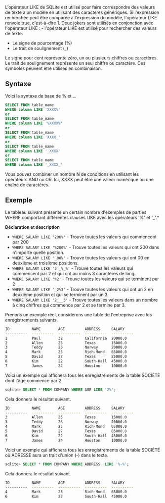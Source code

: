 L'opérateur LIKE de SQLite est utilisé pour faire correspondre des valeurs de texte à un modèle en utilisant des caractères génériques. Si l'expression recherchée peut être comparée à l'expression du modèle, l'opérateur LIKE renvoie true, c'est-à-dire 1. Deux jokers sont utilisés en conjonction avec l'opérateur LIKE : - l'opérateur LIKE est utilisé pour rechercher des valeurs de texte.

- Le signe de pourcentage (%)
- Le trait de soulignement (_)

Le signe pour cent représente zéro, un ou plusieurs chiffres ou caractères. Le trait de soulignement représente un seul chiffre ou caractère. Ces symboles peuvent être utilisés en combinaison.

## Syntaxe

Voici la syntaxe de base de % et _.

```sql
SELECT FROM table_name
WHERE column LIKE 'XXXX%'
or 
SELECT FROM table_name
WHERE column LIKE '%XXXX%'
or
SELECT FROM table_name
WHERE column LIKE 'XXXX_'
or
SELECT FROM table_name
WHERE column LIKE '_XXXX'
or
SELECT FROM table_name
WHERE column LIKE '_XXXX_'
```

Vous pouvez combiner un nombre N de conditions en utilisant les opérateurs AND ou OR. Ici, XXXX peut être une valeur numérique ou une chaîne de caractères.

## Exemple

Le tableau suivant présente un certain nombre d'exemples de parties WHERE comportant différentes clauses LIKE avec les opérateurs '%' et '_'.*

**Déclaration et description**

- ```WHERE SALARY LIKE '200%'``` - Trouve toutes les valeurs qui commencent par 200
- ```WHERE SALARY LIKE '%200%'``` - Trouve toutes les valeurs qui ont 200 dans n'importe quelle position.
- ```WHERE SALARY LIKE '_00%'``` - Trouve toutes les valeurs qui ont 00 en deuxième et troisième positions.
- ```WHERE SALARY LIKE '2 _%_%'``` - Trouve toutes les valeurs qui commencent par 2 et qui ont au moins 3 caractères de long.
- ```WHERE SALARY LIKE '%2'``` - Trouve toutes les valeurs qui se terminent par 2
- ```WHERE SALARY LIKE '_2%3'``` - Trouve toutes les valeurs qui ont un 2 en deuxième position et qui se terminent par un 3.
- ```WHERE SALARY LIKE '2___3'``` - Trouve toutes les valeurs dans un nombre à cinq chiffres qui commence par 2 et se termine par 3.

Prenons un exemple réel, considérons une table de l'entreprise avec les enregistrements suivants.

```bash
ID          NAME        AGE         ADDRESS     SALARY
----------  ----------  ----------  ----------  ----------
1           Paul        32          California  20000.0
2           Allen       25          Texas       15000.0
3           Teddy       23          Norway      20000.0
4           Mark        25          Rich-Mond   65000.0
5           David       27          Texas       85000.0
6           Kim         22          South-Hall  45000.0
7           James       24          Houston     10000.0
```

Voici un exemple qui affichera tous les enregistrements de la table SOCIÉTÉ dont l'âge commence par 2.

```sql
sqlite> SELECT * FROM COMPANY WHERE AGE LIKE '2%';
```

Cela donnera le résultat suivant.

```bash
ID          NAME        AGE         ADDRESS     SALARY
----------  ----------  ----------  ----------  ----------
2           Allen       25          Texas       15000.0
3           Teddy       23          Norway      20000.0
4           Mark        25          Rich-Mond   65000.0
5           David       27          Texas       85000.0
6           Kim         22          South-Hall  45000.0
7           James       24          Houston     10000.0
```

Voici un exemple qui affichera tous les enregistrements de la table SOCIÉTÉ où ADRESSE aura un trait d'union (-) dans le texte.

```sql
sqlite> SELECT * FROM COMPANY WHERE ADDRESS  LIKE '%-%';
```

Cela donnera le résultat suivant.

```bash
ID          NAME        AGE         ADDRESS     SALARY
----------  ----------  ----------  ----------  ----------
4           Mark        25          Rich-Mond   65000.0
6           Kim         22          South-Hall  45000.0
```